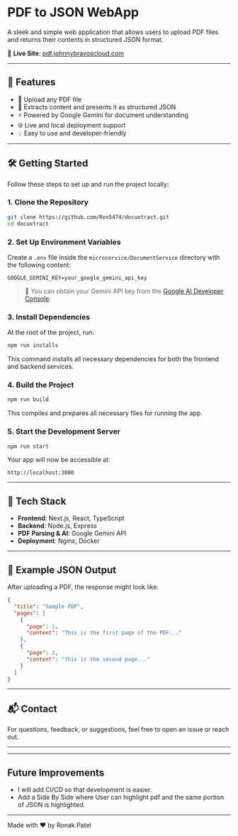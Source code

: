 # PDF to JSON WebApp

A sleek and simple web application that allows users to upload PDF files and returns their contents in structured JSON format.

🔗 **Live Site**: [pdf.johnnybravoscloud.com](https://pdf.johnnybravoscloud.com)

---

## 🚀 Features

- 📄 Upload any PDF file
- 🧠 Extracts content and presents it as structured JSON
- ⚡ Powered by Google Gemini for document understanding
- 🌐 Live and local deployment support
- 💡 Easy to use and developer-friendly

---

## 🛠️ Getting Started

Follow these steps to set up and run the project locally:

### 1. Clone the Repository

```bash
git clone https://github.com/Ron5474/docuxtract.git
cd docuxtract
```

### 2. Set Up Environment Variables

Create a `.env` file inside the `microservice/DocumentService` directory with the following content:

```env
GOOGLE_GEMINI_KEY=your_google_gemini_api_key
```

> 🔑 You can obtain your Gemini API key from the [Google AI Developer Console](https://makersuite.google.com/app/apikey).

### 3. Install Dependencies

At the root of the project, run:

```bash
npm run installs
```

This command installs all necessary dependencies for both the frontend and backend services.

### 4. Build the Project

```bash
npm run build
```

This compiles and prepares all necessary files for running the app.

### 5. Start the Development Server

```bash
npm run start
```

Your app will now be accessible at:

```
http://localhost:3000
```

---

## 🧪 Tech Stack

- **Frontend**: Next.js, React, TypeScript
- **Backend**: Node.js, Express
- **PDF Parsing & AI**: Google Gemini API
- **Deployment**: Nginx, Docker

---

## 📄 Example JSON Output

After uploading a PDF, the response might look like:

```json
{
  "title": "Sample PDF",
  "pages": [
    {
      "page": 1,
      "content": "This is the first page of the PDF..."
    },
    {
      "page": 2,
      "content": "This is the second page..."
    }
  ]
}
```

---

## 📬 Contact

For questions, feedback, or suggestions, feel free to open an issue or reach out.

---

---
## Future Improvements
- I will add CI/CD so that development is easier.
- Add a Side By Side where User can highlight pdf and the same portion of JSON is highlighted.
---


Made with ❤️ by Ronak Patel
